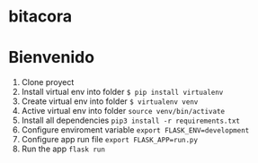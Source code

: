 
# bitacora
Bienvenido 
=======

1.  Clone proyect
2.  Install virtual env into folder `$ pip install virtualenv`
3.  Create virtual env into folder `$ virtualenv venv`
4.  Active virtual env into folder `source venv/bin/activate`
5.  Install all dependencies `pip3 install -r requirements.txt`
6.  Configure enviroment variable `export FLASK_ENV=development`
7.  Configure app run file `export FLASK_APP=run.py`
8.  Run the app `flask run`

